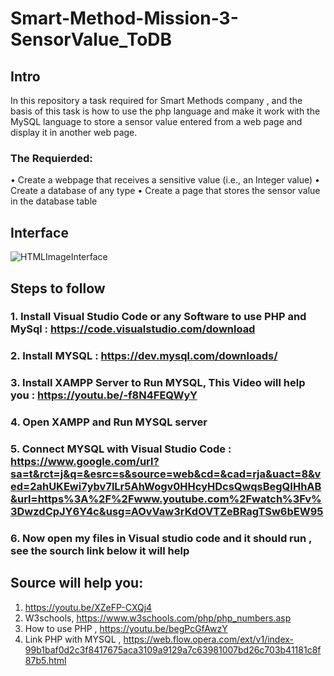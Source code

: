 # Smart-Method-Mission-3-SensorValue_ToDB
## Intro
In this repository a task required for Smart Methods company , and the basis of this task is how to use the php language and make it work with the MySQL language to store a sensor value entered from a web page and display it in another web page.
### The Requierded:
• Create a webpage that receives a sensitive value (i.e., an Integer value)
• Create a database of any type
• Create a page that stores the sensor value in the database table

## Interface
![HTMLImageInterface](https://user-images.githubusercontent.com/109436965/183706126-8c6d0474-7d0c-4d6d-ae17-38ddcf43aadc.png)

## Steps to follow
 ### 1. Install Visual Studio Code or any Software to use PHP and MySql : https://code.visualstudio.com/download
 ### 2. Install MYSQL : https://dev.mysql.com/downloads/
 ### 3. Install XAMPP Server to Run MYSQL, This Video will help you : https://youtu.be/-f8N4FEQWyY
 ### 4. Open XAMPP and Run MYSQL server
 ### 5. Connect MYSQL with Visual Studio Code : https://www.google.com/url?sa=t&rct=j&q=&esrc=s&source=web&cd=&cad=rja&uact=8&ved=2ahUKEwi7ybv7lLr5AhWogv0HHcyHDcsQwqsBegQIHhAB&url=https%3A%2F%2Fwww.youtube.com%2Fwatch%3Fv%3DwzdCpJY6Y4c&usg=AOvVaw3rKdOVTZeBRagTSw6bEW95
 ### 6. Now open my files in Visual studio code and it should run , see the sourch link below it will help
 
 
 ## Source will help you:
 1. https://youtu.be/XZeFP-CXQj4
 2. W3schools,  https://www.w3schools.com/php/php_numbers.asp
 3. How to use PHP , https://youtu.be/begPcGfAwzY
 4. Link PHP with MYSQL , https://web.flow.opera.com/ext/v1/index-99b1baf0d2c3f8417675aca3109a9129a7c63981007bd26c703b41181c8f87b5.html
   
 
